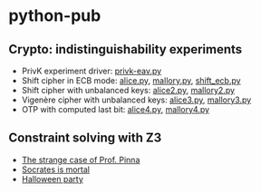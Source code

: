 # python-pub

## Crypto: indistinguishability experiments

- PrivK experiment driver: [privk-eav.py](privk-eav.py)
- Shift cipher in ECB mode: [alice.py](alice.py), [mallory.py](mallory.py), [shift_ecb.py](shift_ecb.py)
- Shift cipher with unbalanced keys: [alice2.py](alice2.py), [mallory2.py](mallory2.py)
- Vigenère cipher with unbalanced keys: [alice3.py](alice3.py), [mallory3.py](mallory3.py)
- OTP with computed last bit: [alice4.py](alice4.py), [mallory4.py](mallory4.py)

## Constraint solving with Z3

- [The strange case of Prof. Pinna](pinna-case.py)
- [Socrates is mortal](socrates-is-mortal.py)
- [Halloween party](halloween-party.py)
